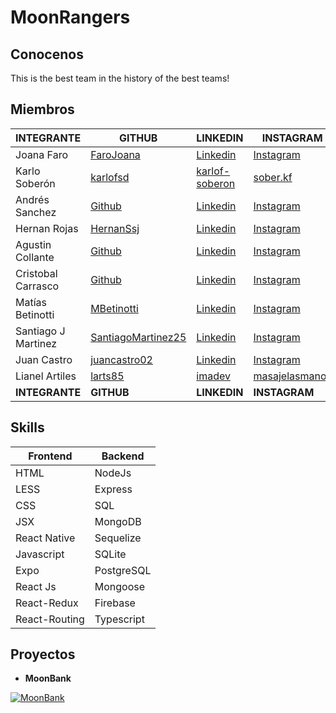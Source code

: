# MoonRangers

## Conocenos

This is the best team in the history of the best teams!

## Miembros

| INTEGRANTE          | GITHUB                          | LINKEDIN              | INSTAGRAM                                                  | PORTAFOLIO                                               |
| ------------------- | ------------------------------- | --------------------- | ---------------------------------------------------------- | -------------------------------------------------------- |
| Joana Faro          | [FaroJoana](http:....)          | [Linkedin](http:....) | [Instagram](http:....)                                     | [Portfolio](http:....)                                   |
| Karlo Soberón       | [karlofsd](https://github.com/karlofsd)             | [karlof-soberon](https://www.linkedin.com/in/karlof-soberon) | [sober.kf](https://www.instagram.com/sober.kf)                                     | [karlofsd](https://karlofsd.netlify.com)                                   |
| Andrés Sanchez      | [Github](http:....)             | [Linkedin](http:....) | [Instagram](http:....)                                     | [Portfolio](http:....)                                   |
| Hernan Rojas        | [HernanSsj](http:....)          | [Linkedin](http:....) | [Instagram](http:....)                                     | [Portfolio](http:....)                                   |
| Agustin Collante    | [Github](http:....)             | [Linkedin](http:....) | [Instagram](http:....)                                     | [Portfolio](http:....)                                   |
| Cristobal Carrasco  | [Github](http:....)             | [Linkedin](http:....) | [Instagram](http:....)                                     | [Portfolio](http:....)                                   |
| Matías Betinotti    | [MBetinotti](http:....)         | [Linkedin](http:....) | [Instagram](http:....)                                     | [Portfolio](http:....)                                   |
| Santiago J Martinez | [SantiagoMartinez25](http:....) | [Linkedin](http:....) | [Instagram](http:....)                                     | [Portfolio](http:....)                                   |
| Juan Castro         | [juancastro02](http:....)       | [Linkedin](http:....) | [Instagram](http:....)                                     | [Portfolio](http:....)                                   |
| Lianel Artiles      | [larts85](http:....)            | [imadev](http:....)   | [masajelasmanos](https://www.instagram.com/masajelasmanos) | [lianelartiles](https://larts85.github.io/lianelartiles) |
| **INTEGRANTE**      | **GITHUB**                      | **LINKEDIN**          | **INSTAGRAM**                                              | **PORTAFOLIO**                                           |

## Skills

| **Frontend**  | **Backend** |
| ------------- | ----------- |
| HTML          | NodeJs      |
| LESS          | Express     |
| CSS           | SQL         |
| JSX           | MongoDB     |
| React Native  | Sequelize   |
| Javascript    | SQLite      |
| Expo          | PostgreSQL  |
| React Js      | Mongoose    |
| React-Redux   | Firebase    |
| React-Routing | Typescript  |

## Proyectos

- **MoonBank**

[![MoonBank](https://j.gifs.com/k8Gxxr.gif)](https://youtu.be/lr6lsN3NdP4)
